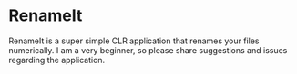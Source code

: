 # RenameIt
RenameIt is a super simple CLR application that renames your files numerically. I am a very beginner, so please share suggestions and issues regarding the application.
